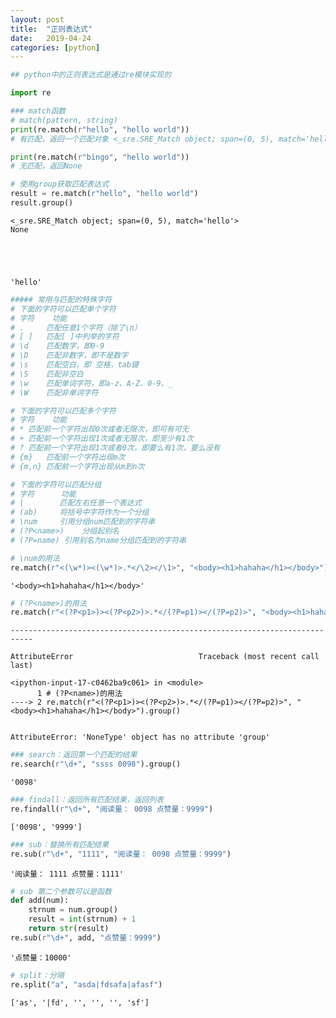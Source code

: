 ```yaml
---
layout: post
title:  "正则表达式"
date:   2019-04-24
categories: [python]
---
```


```python
## python中的正则表达式是通过re模块实现的
```


```python
import re

### match函数
# match(pattern, string)
print(re.match(r"hello", "hello world"))
# 有匹配，返回一个匹配对象 <_sre.SRE_Match object; span=(0, 5), match='hello'>

print(re.match(r"bingo", "hello world"))
# 无匹配，返回None

# 使用group获取匹配表达式
result = re.match(r"hello", "hello world")
result.group()
```

    <_sre.SRE_Match object; span=(0, 5), match='hello'>
    None





    'hello'




```python
##### 常用与匹配的特殊字符
# 下面的字符可以匹配单个字符
# 字符	功能
# .     匹配任意1个字符（除了\n）
# [ ]	匹配[ ]中列举的字符
# \d	匹配数字，即0-9
# \D	匹配非数字，即不是数字
# \s	匹配空白，即 空格，tab键
# \S	匹配非空白
# \w	匹配单词字符，即a-z、A-Z、0-9、_
# \W	匹配非单词字符

# 下面的字符可以匹配多个字符
# 字符	功能
# *	匹配前一个字符出现0次或者无限次，即可有可无
# +	匹配前一个字符出现1次或者无限次，即至少有1次
# ?	匹配前一个字符出现1次或者0次，即要么有1次，要么没有
# {m}	匹配前一个字符出现m次
# {m,n}	匹配前一个字符出现从m到n次

# 下面的字符可以匹配分组
# 字符	  功能
# |	       匹配左右任意一个表达式
# (ab)	   将括号中字符作为一个分组
# \num	   引用分组num匹配到的字符串
# (?P<name>)	分组起别名
# (?P=name)	引用别名为name分组匹配到的字符串
```


```python
# \num的用法
re.match(r"<(\w*)><(\w*)>.*</\2></\1>", "<body><h1>hahaha</h1></body>").group()
```




    '<body><h1>hahaha</h1></body>'




```python
# (?P<name>)的用法
re.match(r"<(?P<p1>)><(?P<p2>)>.*</(?P=p1)></(?P=p2)>", "<body><h1>hahaha</h1></body>").group()
```


    ---------------------------------------------------------------------------

    AttributeError                            Traceback (most recent call last)

    <ipython-input-17-c0462ba9c061> in <module>
          1 # (?P<name>)的用法
    ----> 2 re.match(r"<(?P<p1>)><(?P<p2>)>.*</(?P=p1)></(?P=p2)>", "<body><h1>hahaha</h1></body>").group()
    

    AttributeError: 'NoneType' object has no attribute 'group'



```python
### search：返回第一个匹配的结果
re.search(r"\d+", "ssss 0098").group()
```




    '0098'




```python
### findall：返回所有匹配结果，返回列表
re.findall(r"\d+", "阅读量： 0098 点赞量：9999")
```




    ['0098', '9999']




```python
### sub：替换所有匹配结果
re.sub(r"\d+", "1111", "阅读量： 0098 点赞量：9999")
```




    '阅读量： 1111 点赞量：1111'




```python
# sub 第二个参数可以是函数
def add(num):
    strnum = num.group()
    result = int(strnum) + 1
    return str(result)
re.sub(r"\d+", add, "点赞量：9999")
```




    '点赞量：10000'




```python
# split：分隔
re.split("a", "asda|fdsafa|afasf")
```




    ['as', '|fd', '', '', '', 'sf']


